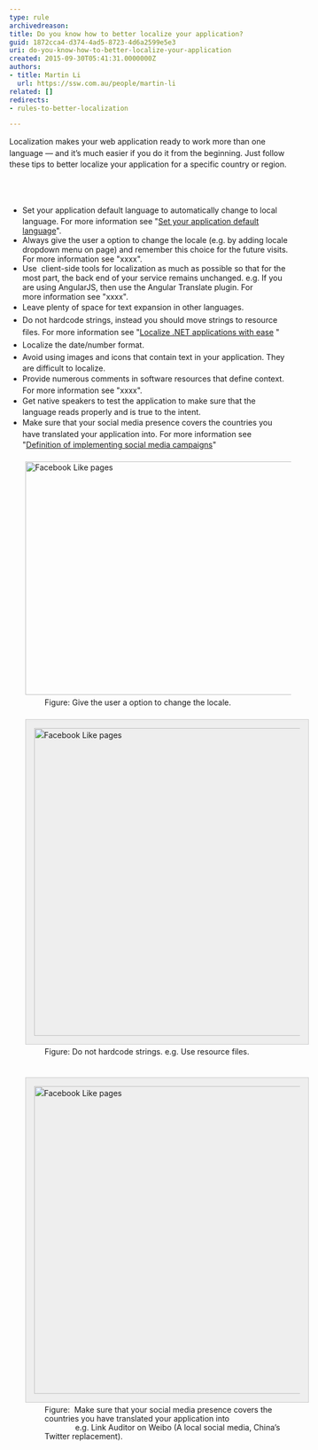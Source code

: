 ```yaml
---
type: rule
archivedreason: 
title: Do you know how to better localize your application?
guid: 1872cca4-d374-4ad5-8723-4d6a2599e5e3
uri: do-you-know-how-to-better-localize-your-application
created: 2015-09-30T05:41:31.0000000Z
authors:
- title: Martin Li
  url: https://ssw.com.au/people/martin-li
related: []
redirects:
- rules-to-better-localization

---
```



<p><span style="line-height&#58;20.79px;">​​​​</span><span style="line-height&#58;20px;">Localization makes your web application ready to work more than one language — and it’s much easier if you do it from the beginning. Just follow these tips to better localize your application&#160;for a </span><span style="line-height&#58;20px;">specific country or region.​</span></p>
<br><excerpt class='endintro'></excerpt><br>
<ul class="p1"><li>
      <span style="line-height&#58;1.6;">​Set your application default language to automatically change to local language.&#160;</span>For more&#160;information see &quot;<a href="/_layouts/15/FIXUPREDIRECT.ASPX?WebId=3dfc0e07-e23a-4cbb-aac2-e778b71166a2&amp;TermSetId=07da3ddf-0924-4cd2-a6d4-a4809ae20160&amp;TermId=5aad1f7a-4872-439a-b248-6a151ba096f8">Set your application default language</a>&quot;.</li><li>Always give the user a&#160;option to change the locale (e.g. by adding locale dropdown menu on page) and remember this choice for the future visits. For more&#160;information see &quot;xxxx&quot;.</li><li>Use &#160;client-side tools for localization as much as possible so that for the most part, the back end of your service remains unchanged. e.g. If you are using AngularJS, then use the Angular Translate plugin. For more&#160;information see &quot;xxxx&quot;.</li><li>
      <span style="line-height&#58;1.6;">Leave plenty of space for text expansion in other languages.</span></li><li>
      <span style="line-height&#58;1.6;">Do not hardcode strings, instead you should move strings to resource files. For more&#160;information see &quot;<a href="https&#58;//www.jetbrains.com/resharper/features/internationalization.html">Localize .NET applications with ease</a> <img title="You are now leaving SSW" src="/Style%20Library/SSW/CoreImages/external.gif" alt="" />&quot;</span></li><li>
      <span style="line-height&#58;1.6;">Localize the date/number format.</span></li><li>
      <span style="line-height&#58;1.6;">Avoid using images and icons that contain text in your application. They are difficult to localize.</span></li><li>
      <span style="line-height&#58;1.6;">Provide numerous comments in software resources that define context. For more&#160;information see &quot;xxxx&quot;.</span></li><li>
      <span style="line-height&#58;1.6;">Get native speakers to test the application to make sure that the language reads properly and is true to the intent.</span></li><li>
      <span style="line-height&#58;1.6;">Make sure that your social media presence covers the countries you have translated your application into. For more information see &quot;<a href="/_layouts/15/FIXUPREDIRECT.ASPX?WebId=3dfc0e07-e23a-4cbb-aac2-e778b71166a2&amp;TermSetId=07da3ddf-0924-4cd2-a6d4-a4809ae20160&amp;TermId=867d8d4f-e050-448b-8d9a-a70507c84ed5">Definition of implementing social media campaigns</a>&quot;</span></li><dl class="image"><dt>
         <img alt="Facebook Like pages" src="/PublishingImages/LinkAuditor.jpg" style="margin&#58;5px;width&#58;555px;height&#58;421px;" />
      </dt><dd>Figure&#58;&#160;Give the user a&#160;option to change the locale. ​</dd><dd>
         <br>
      </dd><dd></dd><dt style="border&#58;currentcolor;line-height&#58;21px;">
         <img alt="Facebook Like pages" src="/PublishingImages/ResourceFile.jpg" style="background&#58;#eeeeee;margin&#58;5px;padding&#58;15px;border&#58;1px solid #cccccc;width&#58;555px;" />
      </dt><dd style="border&#58;currentcolor;line-height&#58;16px;">Figure&#58;&#160;Do not hardcode strings. e.g.&#160;Use&#160;resource files. ​</dd>
      <br>
      <dd></dd><dd style="border&#58;currentcolor;line-height&#58;16px;">
         <br>
      </dd><dd></dd><dd style="border&#58;currentcolor;line-height&#58;16px;"></dd><dt style="border&#58;currentcolor;line-height&#58;21px;">
         <img alt="Facebook Like pages" src="/PublishingImages/Weibo.jpg" style="background&#58;#eeeeee;margin&#58;5px;padding&#58;15px;border&#58;1px solid #cccccc;width&#58;555px;" />
      </dt><dd style="border&#58;currentcolor;line-height&#58;16px;">Figure&#58;&#160;&#160;Make sure that your social media presence covers the countries you have translated your application into </dd><dd style="border&#58;currentcolor;line-height&#58;16px;">&#160;&#160;&#160;&#160;&#160;&#160;&#160;&#160;&#160;&#160;&#160;&#160;&#160; e.g. Link Auditor on Weibo (A local social media, China’s Twitter replacement). ​​</dd></dl></ul>



